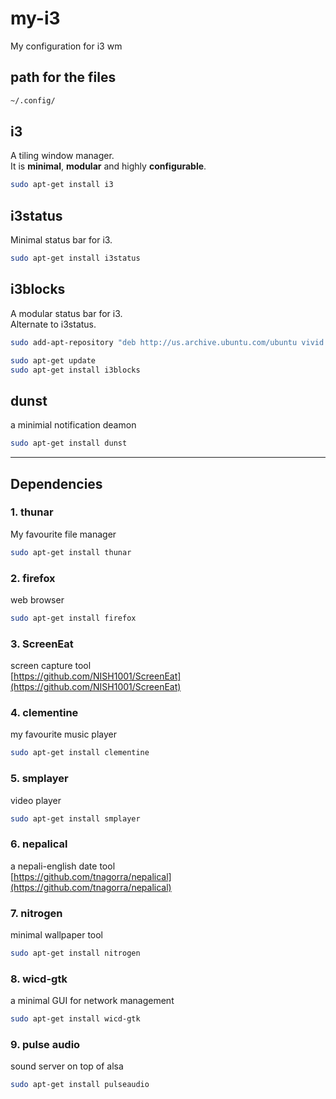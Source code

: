 # my-i3
My configuration for i3 wm

## path for the files
```bash
~/.config/
```

## i3
A tiling window manager.  
It is **minimal**, **modular** and highly **configurable**.

```bash
sudo apt-get install i3
```

## i3status
Minimal status bar for i3.

```bash
sudo apt-get install i3status
```

## i3blocks
A modular status bar for i3.  
Alternate to i3status.  

```bash
sudo add-apt-repository "deb http://us.archive.ubuntu.com/ubuntu vivid main universe"

sudo apt-get update
sudo apt-get install i3blocks
```

## dunst
a minimial notification deamon  

```bash
sudo apt-get install dunst
```

---------------------

## Dependencies

### 1. thunar
My favourite file manager  

```bash
sudo apt-get install thunar
```

### 2. firefox
web browser  

```bash
sudo apt-get install firefox
```

### 3. ScreenEat
screen capture tool  
[https://github.com/NISH1001/ScreenEat](https://github.com/NISH1001/ScreenEat)

### 4. clementine
my favourite music player 

```bash
sudo apt-get install clementine
```

### 5. smplayer
video player  

```bash
sudo apt-get install smplayer
```

### 6. nepalical
a nepali-english date tool  
[https://github.com/tnagorra/nepalical](https://github.com/tnagorra/nepalical)

### 7. nitrogen
minimal wallpaper tool  

```bash
sudo apt-get install nitrogen
```

### 8. wicd-gtk
a minimal GUI for network management

```bash
sudo apt-get install wicd-gtk
```

### 9. pulse audio
sound server on top of alsa

```bash
sudo apt-get install pulseaudio
```
